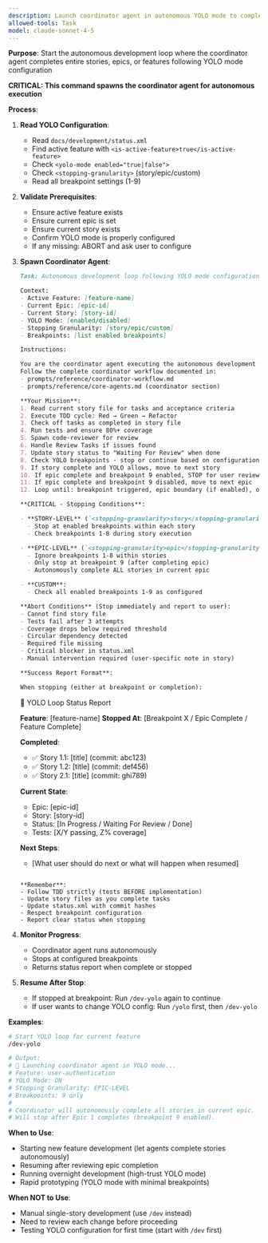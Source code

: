 ```yaml
---
description: Launch coordinator agent in autonomous YOLO mode to complete stories/epics
allowed-tools: Task
model: claude-sonnet-4-5
---
```


**Purpose**: Start the autonomous development loop where the coordinator agent completes entire stories, epics, or features following YOLO mode configuration

**CRITICAL: This command spawns the coordinator agent for autonomous execution**

**Process**:

1. **Read YOLO Configuration**:
   - Read `docs/development/status.xml`
   - Find active feature with `<is-active-feature>true</is-active-feature>`
   - Check `<yolo-mode enabled="true|false">`
   - Check `<stopping-granularity>` (story/epic/custom)
   - Read all breakpoint settings (1-9)

2. **Validate Prerequisites**:
   - Ensure active feature exists
   - Ensure current epic is set
   - Ensure current story exists
   - Confirm YOLO mode is properly configured
   - If any missing: ABORT and ask user to configure

3. **Spawn Coordinator Agent**:

   ```markdown
   Task: Autonomous development loop following YOLO mode configuration

   Context:
   - Active Feature: [feature-name]
   - Current Epic: [epic-id]
   - Current Story: [story-id]
   - YOLO Mode: [enabled/disabled]
   - Stopping Granularity: [story/epic/custom]
   - Breakpoints: [list enabled breakpoints]

   Instructions:

   You are the coordinator agent executing the autonomous development workflow.
   Follow the complete coordinator workflow documented in:
   - prompts/reference/coordinator-workflow.md
   - prompts/reference/core-agents.md (coordinator section)

   **Your Mission**:
   1. Read current story file for tasks and acceptance criteria
   2. Execute TDD cycle: Red → Green → Refactor
   3. Check off tasks as completed in story file
   4. Run tests and ensure 80%+ coverage
   5. Spawn code-reviewer for review
   6. Handle Review Tasks if issues found
   7. Update story status to "Waiting For Review" when done
   8. Check YOLO breakpoints - stop or continue based on configuration
   9. If story complete and YOLO allows, move to next story
   10. If epic complete and breakpoint 9 enabled, STOP for user review
   11. If epic complete and breakpoint 9 disabled, move to next epic
   12. Loop until: breakpoint triggered, epic boundary (if enabled), or feature complete

   **CRITICAL - Stopping Conditions**:

   - **STORY-LEVEL** (`<stopping-granularity>story</stopping-granularity>`):
     - Stop at enabled breakpoints within each story
     - Check breakpoints 1-8 during story execution

   - **EPIC-LEVEL** (`<stopping-granularity>epic</stopping-granularity>`):
     - Ignore breakpoints 1-8 within stories
     - Only stop at breakpoint 9 (after completing epic)
     - Autonomously complete ALL stories in current epic

   - **CUSTOM**:
     - Check all enabled breakpoints 1-9 as configured

   **Abort Conditions** (Stop immediately and report to user):
   - Cannot find story file
   - Tests fail after 3 attempts
   - Coverage drops below required threshold
   - Circular dependency detected
   - Required file missing
   - Critical blocker in status.xml
   - Manual intervention required (user-specific note in story)

   **Success Report Format**:

   When stopping (either at breakpoint or completion):

   ```
   🎯 YOLO Loop Status Report

   **Feature**: [feature-name]
   **Stopped At**: [Breakpoint X / Epic Complete / Feature Complete]

   **Completed**:
   - ✅ Story 1.1: [title] (commit: abc123)
   - ✅ Story 1.2: [title] (commit: def456)
   - ✅ Story 2.1: [title] (commit: ghi789)

   **Current State**:
   - Epic: [epic-id]
   - Story: [story-id]
   - Status: [In Progress / Waiting For Review / Done]
   - Tests: [X/Y passing, Z% coverage]

   **Next Steps**:
   - [What user should do next or what will happen when resumed]
   ```

   **Remember**:
   - Follow TDD strictly (tests BEFORE implementation)
   - Update story files as you complete tasks
   - Update status.xml with commit hashes
   - Respect breakpoint configuration
   - Report clear status when stopping
   ```

4. **Monitor Progress**:
   - Coordinator agent runs autonomously
   - Stops at configured breakpoints
   - Returns status report when complete or stopped

5. **Resume After Stop**:
   - If stopped at breakpoint: Run `/dev-yolo` again to continue
   - If user wants to change YOLO config: Run `/yolo` first, then `/dev-yolo`

**Examples**:

```bash
# Start YOLO loop for current feature
/dev-yolo

# Output:
# 🚀 Launching coordinator agent in YOLO mode...
# Feature: user-authentication
# YOLO Mode: ON
# Stopping Granularity: EPIC-LEVEL
# Breakpoints: 9 only
#
# Coordinator will autonomously complete all stories in current epic.
# Will stop after Epic 1 completes (breakpoint 9 enabled).
```

**When to Use**:
- Starting new feature development (let agents complete stories autonomously)
- Resuming after reviewing epic completion
- Running overnight development (high-trust YOLO mode)
- Rapid prototyping (YOLO mode with minimal breakpoints)

**When NOT to Use**:
- Manual single-story development (use `/dev` instead)
- Need to review each change before proceeding
- Testing YOLO configuration for first time (start with `/dev` first)
